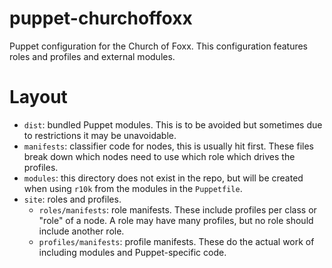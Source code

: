 puppet-churchoffoxx
===================

Puppet configuration for the Church of Foxx.  This configuration features roles and profiles and external modules.

# Layout

* `dist`: bundled Puppet modules. This is to be avoided but sometimes due to restrictions it may be unavoidable.
* `manifests`: classifier code for nodes, this is usually hit first. These files break down which nodes need to use which role which drives the profiles.
* `modules`: this directory does not exist in the repo, but will be created when using `r10k` from the modules in the `Puppetfile`.
* `site`: roles and profiles.
  * `roles/manifests`: role manifests. These include profiles per class or "role" of a node. A role may have many profiles, but no role should include another role.
  * `profiles/manifests`: profile manifests. These do the actual work of including modules and Puppet-specific code.
